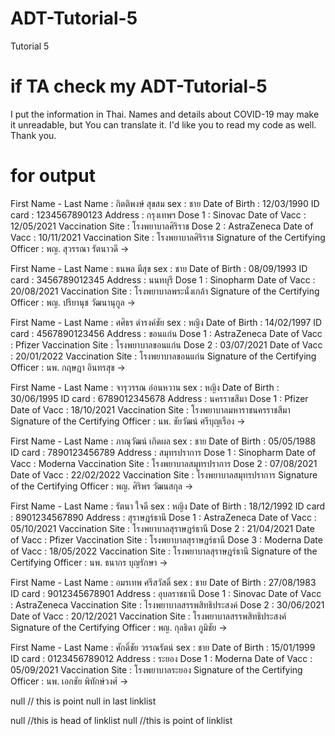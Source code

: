 # ADT-Tutorial-5
Tutorial 5
# if TA check my ADT-Tutorial-5
 I put the information in Thai. Names and details about COVID-19 may make it unreadable, but You can translate it. I'd like you to read my code as well. Thank you.
# for output

First Name - Last Name : กิตติพงษ์ สุขสม sex : ชาย Date of Birth : 12/03/1990
ID card : 1234567890123 Address : กรุงเทพฯ
Dose 1 : Sinovac Date of Vacc : 12/05/2021 Vaccination Site : โรงพยาบาลศิริราช
Dose 2 :  AstraZeneca Date of Vacc : 10/11/2021 Vaccination Site : โรงพยาบาลศิริราช
Signature of the Certifying Officer : พญ. สุวรรณา รัตนาวดี -> 

First Name - Last Name : ธนพล มีสุข sex : ชาย Date of Birth : 08/09/1993
ID card : 3456789012345 Address : นนทบุรี
Dose 1 : Sinopharm Date of Vacc : 20/08/2021 Vaccination Site : โรงพยาบาลพระนั่งเกล้า
Signature of the Certifying Officer : พญ. ปรียานุช วัฒนานุกูล -> 

First Name - Last Name : ศศิธร ดำรงค์ชัย sex : หญิง Date of Birth : 14/02/1997
ID card : 4567890123456 Address : ขอนแก่น
Dose 1 : AstraZeneca Date of Vacc : Pfizer Vaccination Site : โรงพยาบาลขอนแก่น
Dose 2 : 03/07/2021 Date of Vacc : 20/01/2022 Vaccination Site : โรงพยาบาลขอนแก่น
Signature of the Certifying Officer : นพ. กฤษฎา อินทรสุข -> 

First Name - Last Name : จารุวรรณ อ่อนหวาน sex : หญิง Date of Birth : 30/06/1995
ID card : 6789012345678 Address : นครราชสีมา
Dose 1 : Pfizer Date of Vacc : 18/10/2021 Vaccination Site : โรงพยาบาลมหาราชนครราชสีมา
Signature of the Certifying Officer : นพ. ชัยวัฒน์ ศรีบุญเรือง -> 

First Name - Last Name : ภาณุวัฒน์ เกิดผล sex : ชาย Date of Birth : 05/05/1988
ID card : 7890123456789 Address : สมุทรปราการ
Dose 1 : Sinopharm Date of Vacc : Moderna Vaccination Site : โรงพยาบาลสมุทรปราการ
Dose 2 : 07/08/2021 Date of Vacc : 22/02/2022 Vaccination Site : โรงพยาบาลสมุทรปราการ
Signature of the Certifying Officer : พญ. ศิริพร วัฒนสกุล -> 

First Name - Last Name : รัตนา ใจดี sex : หญิง Date of Birth : 18/12/1992
ID card : 8901234567890 Address : สุราษฎร์ธานี
Dose 1 : AstraZeneca Date of Vacc : 05/10/2021 Vaccination Site : โรงพยาบาลสุราษฎร์ธานี
Dose 2 : 21/04/2021 Date of Vacc : Pfizer Vaccination Site : โรงพยาบาลสุราษฎร์ธานี
Dose 3 : Moderna Date of Vacc : 18/05/2022 Vaccination Site : โรงพยาบาลสุราษฎร์ธานี
Signature of the Certifying Officer : นพ. ธนากร บุญรักษา -> 

First Name - Last Name : อมรเทพ ศรีสวัสดิ์ sex : ชาย Date of Birth : 27/08/1983
ID card : 9012345678901 Address : อุบลราชธานี
Dose 1 : Sinovac Date of Vacc : AstraZeneca Vaccination Site : โรงพยาบาลสรรพสิทธิประสงค์
Dose 2 : 30/06/2021 Date of Vacc : 20/12/2021 Vaccination Site : โรงพยาบาลสรรพสิทธิประสงค์
Signature of the Certifying Officer : พญ. กุลธิดา ภูมิชัย -> 

First Name - Last Name : ศักดิ์ชัย วรรณรัตน์ sex : ชาย Date of Birth : 15/01/1999
ID card : 0123456789012 Address : ระยอง
Dose 1 : Moderna Date of Vacc : 05/09/2021 Vaccination Site : โรงพยาบาลระยอง
Signature of the Certifying Officer : นพ. เอกชัย พิทักษ์วงศ์ -> 

null // this is point null in last linklist


null //this is head of linklist
null //this is point of linklist


